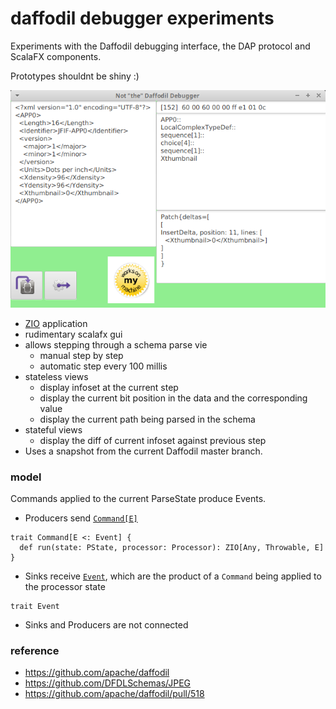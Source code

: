 daffodil debugger experiments
===

Experiments with the Daffodil debugging interface, the DAP protocol and ScalaFX components.

Prototypes shouldnt be shiny :)

![](doc/img.png)

- [ZIO](https://zio.dev) application 
- rudimentary scalafx gui
- allows stepping through a schema parse vie
  - manual step by step
  - automatic step every 100 millis
- stateless views
  - display infoset at the current step
  - display the current bit position in the data and the corresponding value
  - display the current path being parsed in the schema
- stateful views
  - display the diff of current infoset against previous step
- Uses a snapshot from the current Daffodil master branch.

### model

Commands applied to the current ParseState produce Events.

- Producers send [`Command[E]`](src/main/scala/ddb/debugger/package.scala)
```
trait Command[E <: Event] {
  def run(state: PState, processor: Processor): ZIO[Any, Throwable, E]
}
```
- Sinks receive [`Event`](src/main/scala/ddb/debugger/package.scala), which are the product of a `Command` being applied to the processor state
```
trait Event
```
- Sinks and Producers are not connected


### reference
- https://github.com/apache/daffodil
- https://github.com/DFDLSchemas/JPEG
- https://github.com/apache/daffodil/pull/518
